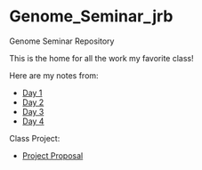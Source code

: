 # Genome_Seminar_jrb
Genome Seminar Repository

This is the home for all the work my favorite class!

Here are my notes from:
 * [Day 1](https://github.com/jrb7027/Genome_Seminar_jrb/blob/main/Day1.md)
 * [Day 2](https://github.com/jrb7027/Genome_Seminar_jrb/blob/main/Day%202.md)
 * [Day 3](https://github.com/jrb7027/Genome_Seminar_jrb/blob/main/Day%203.md)
 * [Day 4](https://github.com/jrb7027/Genome_Seminar_jrb/blob/main/Day%204.md)
 
Class Project:

 * [Project Proposal](https://github.com/jrb7027/Genome_Seminar_jrb/blob/main/Project/Project%20Proposal.pdf)
